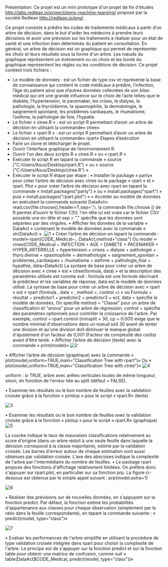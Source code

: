 Présentation:
Ce projet est un mini prototype d'un projet de fin d'études http://labs.redlean.io/project/perio-machine-learning/ proposé par la société Redlean http://redlean.io/eng/ .

Ce projet consiste à prédire les codes de traitements médicaux à partir d’un arbre de décision, dans le but d'aider les médecins à prendre leurs décisions et avoir une prévision sur les traitements à réaliser pour un état de santé et une infection bien déterminés du patient en consultation.
En général, un arbre de décision est un graphique qui permet de représenter les choix et leurs résultats sous la forme d'un arbre. Les nœuds du graphique représentent un événement ou un choix et les bords du graphique représentent les règles ou les conditions de décision. 
 Ce projet contient trois fichiers :
-	Le modèle de données : est un fichier de type csv et représente la  base de connaissance qui contient le code médicaux à prédire, l’infection, l’âge du patient ainsi que d’autres données collectées de son bilan médical qui ont une grande influence sur le choix de l’acte telles-que le diabète, l’hypertension, le pacemaker, les crises, le dialyse, la pathologie, la thyroïdienne, la spasmophilie, la dermatologie, le saignement spontané, les problèmes cardiaques, le rhumatisme, l’asthme, la pathologie de foie, l’hypatie.
-	Le fichier « ctree.R » : est un script R permettant d’avoir un arbre de décision en utilisant la commande« ctree»
-	Le fichier « rpart.R » : est un script R permettant d’avoir un arbre de décision en utilisant  la commande« rpart»
Etapes d’exécution
-	Faire un clone et télécharger le projet.
-	Ouvrir l’interface graphique de l’environnement R.
-	Ouvrir l’un des deux scripts R « ctree.R » ou « rpart.R »
-	Exécuter le script R en tapant la commande « source ("C:/Users/Asus/Desktop/rpart.R") » ou « source ("C:/Users/Asus/Desktop/ctree.R") »
-	 Exécuter le script R étape par étape :
•	Installer le package « party» pour créer l’arbre de décision avec ctree ou le package « rpart » et « rpart. Plot » pour créer l’arbre de décision avec rpart en tapant la commande « install.packages("party") » ou « install.packages("rpart") » puis « install.packages("rpart.plot") »
•	Accéder au modèle de données en exécutant la commande suivante DataAct<-read.csv(file.choose(),header=T,sep=','), la commande file.choose () de R permet d’ouvrir le fichier CSV, l'en-tête ici est vraie car le fichier CSV possède une en-tête et sep = "," spécifie que les données sont séparées par des virgules.
•	Afficher les données de la variable « DataAct » contenant le modèle de données avec la commande « str(DataAct) ».
![1](https://user-images.githubusercontent.com/29728117/27640810-1f411204-5c12-11e7-8544-ad08c3571c88.PNG)
•	Créer l’arbre de décision en tapant la commande :
model<-rpart(CODE_Medical~., DataAct,method="class") 
Ou 
model <- ctree(CODE_Medical ~ INFECTION + AGE + DIABETE + PACEMAKER + HYPER_ARTERIELLE + hypertension + crises + dialyse + pathologie + thyro.dienne + spasmophilie + dermathologie + saignement_spontan + problemes_cardiaques + rhumatisme + asthme + pathologie_foie + hypathie, data=DataAct) 
La syntaxe de base pour créer un arbre de décision avec « ctree » est 
« ctree(formula, data) » et la description des paramètres utilisés  est comme suit : formula est une formule décrivant le prédicteur et les variables de réponse, data est le modèle de données utilisé.
La syntaxe de base pour créer un arbre de décision avec « rpart » est « rpart (formula , data = , method =, control =) » où Formula = résultat ~ predictor1 + predictor2 + predictor3 + ect, data = spécifie le modèle de données, On spécifie method = "Classe" pour un arbre de classification et "anova" pour un arbre de régression,  control = spécifie des paramètres optionnels pour contrôler la croissance de l'arbre. Par exemple, control = rpart.control (minsplit = 30, cp = 0.001) exige que le nombre minimal d'observations dans un noeud soit 30 avant de tenter une division et qu'une division doit diminuer le manque global d'ajustement d'un facteur de 0,001 (Facteur de complexité des coûts) avant d'être tenté.
•	Afficher l’arbre de décision (texte) avec la commande « print(model)»
![2](https://user-images.githubusercontent.com/29728117/27641152-f7b8238e-5c12-11e7-872b-8adf66df7032.PNG)

•	Afficher l’arbre de décision (graphique) avec la commande « plot(model,uniform=TRUE,main="Classification Tree with rpart")»
Ou « plot(model,uniform=TRUE,main="Classification Tree with ctree")»
![4](https://user-images.githubusercontent.com/29728117/27641401-986b40b8-5c13-11e7-8b12-60ec601eb4d4.PNG)

uniform : si TRUE, arbre avec arêtes verticales toutes de même longueur, sinon, en fonction de l'erreur liée au split (défaut = FALSE).

•	Examiner les résultats ou le bon nombre de feuilles avec la validation croisée grâce à la fonction « printcp »  pour le script « rpart.R» (texte)

![3](https://user-images.githubusercontent.com/29728117/27641552-1db49c74-5c14-11e7-804f-72e660d7a2d9.png)

•	Examiner les résultats ou le bon nombre de feuilles avec la validation croisée grâce à la fonction « plotcp »  pour le script « rpart.R» (graphique)
![5](https://user-images.githubusercontent.com/29728117/27641670-73c78a9a-5c14-11e7-9be0-2c4654ee758a.PNG)

La courbe indique le taux de mauvaises classifications relativement au score d'origine (dans un arbre réduit à une seule feuille dans laquelle la décision correspond à la classe majoritaire), estimé par la validation croisée. Les barres d'erreur autour de chaque estimation sont aussi obtenues par validation croisée. L'axe des abscisses indique la complexité de l'arbre par l'intermédiaire du nombre de feuilles.
•	Le package rpart propose des fonctions d'affichage relativement limitées. On préfère donc s'appuyer sur rpart.plot, en particulier sur sa fonction prp. La figure ci-dessous est obtenue par le simple appel suivant : prp(model,extra=1)

![6](https://user-images.githubusercontent.com/29728117/27641739-a8095428-5c14-11e7-88f6-cfcf5a49e938.PNG)

•	Réaliser des prévisions sur de nouvelles données, en s'appuyant sur la fonction predict. Par défaut, la fonction estime les probabilités d'appartenance aux classes pour chaque observation (simplement par le ratio dans la feuille correspondante), en tapant la commande suivante : « predict(model, type="class")»

![7](https://user-images.githubusercontent.com/29728117/27641790-d5738546-5c14-11e7-954c-ce67b3b7c9d0.PNG)

•	Evaluer les performances de l'arbre simplifié en utilisant la procédure de type validation croisée intégrée dans rpart pour choisir la complexité de l'arbre. Le principe est de s'appuyer sur la fonction predict et sur la fonction table pour obtenir une matrice de confusion, comme suit « table(DataAct$CODE_Medical, predict(model, type="class"))»

